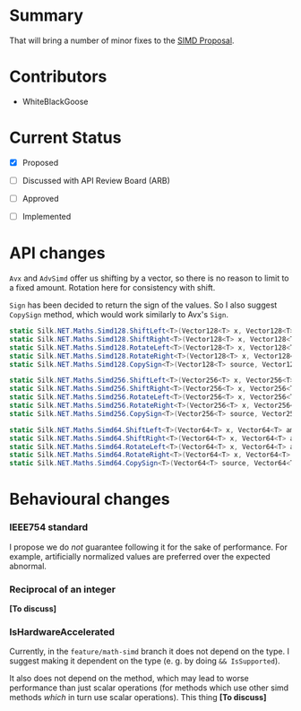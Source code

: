 # Summary
That will bring a number of minor fixes to the [SIMD Proposal](Proposal%20-%20Vectorization%20-%20SIMD.md).

# Contributors
- WhiteBlackGoose

# Current Status
- [x] Proposed
- [ ] Discussed with API Review Board (ARB)
- [ ] Approved
- [ ] Implemented


# API changes

`Avx` and `AdvSimd` offer us shifting by a vector, so there is no reason to limit to a fixed amount. Rotation here for consistency with shift.

`Sign` has been decided to return the sign of the values. So I also suggest `CopySign` method, which would work similarly to Avx's `Sign`.

```cs
static Silk.NET.Maths.Simd128.ShiftLeft<T>(Vector128<T> x, Vector128<T> amount) -> Vector128<T>
static Silk.NET.Maths.Simd128.ShiftRight<T>(Vector128<T> x, Vector128<T> amount) -> Vector128<T>
static Silk.NET.Maths.Simd128.RotateLeft<T>(Vector128<T> x, Vector128<T> amount) -> Vector128<T>
static Silk.NET.Maths.Simd128.RotateRight<T>(Vector128<T> x, Vector128<T> amount) -> Vector128<T>
static Silk.NET.Maths.Simd128.CopySign<T>(Vector128<T> source, Vector128<T> destination) -> Vector128<T>

static Silk.NET.Maths.Simd256.ShiftLeft<T>(Vector256<T> x, Vector256<T> amount) -> Vector256<T>
static Silk.NET.Maths.Simd256.ShiftRight<T>(Vector256<T> x, Vector256<T> amount) -> Vector256<T>
static Silk.NET.Maths.Simd256.RotateLeft<T>(Vector256<T> x, Vector256<T> amount) -> Vector256<T>
static Silk.NET.Maths.Simd256.RotateRight<T>(Vector256<T> x, Vector256<T> amount) -> Vector256<T>
static Silk.NET.Maths.Simd256.CopySign<T>(Vector256<T> source, Vector256<T> destination) -> Vector256<T>

static Silk.NET.Maths.Simd64.ShiftLeft<T>(Vector64<T> x, Vector64<T> amount) -> Vector64<T>
static Silk.NET.Maths.Simd64.ShiftRight<T>(Vector64<T> x, Vector64<T> amount) -> Vector64<T>
static Silk.NET.Maths.Simd64.RotateLeft<T>(Vector64<T> x, Vector64<T> amount) -> Vector64<T>
static Silk.NET.Maths.Simd64.RotateRight<T>(Vector64<T> x, Vector64<T> amount) -> Vector64<T>
static Silk.NET.Maths.Simd64.CopySign<T>(Vector64<T> source, Vector64<T> destination) -> Vector64<T>
```

# Behavioural changes

### IEEE754 standard

I propose we do *not* guarantee following it for the sake of performance. For example, artificially normalized values are preferred over the expected abnormal.

### Reciprocal of an integer

**[To discuss]**

### IsHardwareAccelerated

Currently, in the `feature/math-simd` branch it does not depend on the type. I suggest making it dependent on the type (e. g. by doing `&& IsSupported`).

It also does not depend on the method, which may lead to worse performance than just scalar operations (for methods which use other simd methods *which* in turn use scalar operations). This thing **[To discuss]**
